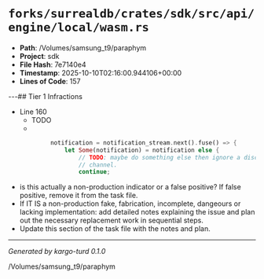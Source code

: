 # `forks/surrealdb/crates/sdk/src/api/engine/local/wasm.rs`

- **Path**: /Volumes/samsung_t9/paraphym
- **Project**: sdk
- **File Hash**: 7e7140e4  
- **Timestamp**: 2025-10-10T02:16:00.944106+00:00  
- **Lines of Code**: 157

---## Tier 1 Infractions 


- Line 160
  - TODO
  - 

```rust
			notification = notification_stream.next().fuse() => {
				let Some(notification) = notification else {
					// TODO: maybe do something else then ignore a disconnected notification
					// channel.
					continue;
```

- is this actually a non-production indicator or a false positive? If false positive, remove it from the task file.
- If IT IS a non-production fake, fabrication, incomplete, dangeours or lacking implementation: add detailed notes explaining the issue and plan out the necessary replacement work in sequential steps. 
- Update this section of the task file with the notes and plan.

---

*Generated by kargo-turd 0.1.0*

/Volumes/samsung_t9/paraphym